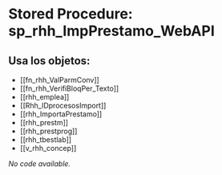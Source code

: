 # Stored Procedure: sp_rhh_ImpPrestamo_WebAPI

## Usa los objetos:
- [[fn_rhh_ValParmConv]]
- [[fn_rhh_VerifiBloqPer_Texto]]
- [[rhh_emplea]]
- [[Rhh_IDprocesosImport]]
- [[rhh_ImportaPrestamo]]
- [[rhh_prestm]]
- [[rhh_prestprog]]
- [[rhh_tbestlab]]
- [[v_rhh_concep]]

*No code available.*
